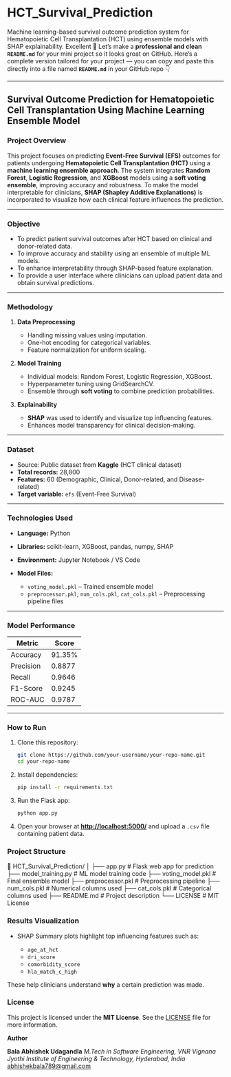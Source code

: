 # HCT_Survival_Prediction
Machine learning-based survival outcome prediction system for Hematopoietic Cell Transplantation (HCT) using ensemble models with SHAP explainability.
Excellent 👏 Let’s make a **professional and clean `README.md`** for your mini project so it looks great on GitHub.
Here’s a complete version tailored for your project — you can copy and paste this directly into a file named **`README.md`** in your GitHub repo 👇

---

##  Survival Outcome Prediction for Hematopoietic Cell Transplantation Using Machine Learning Ensemble Model

###  Project Overview

This project focuses on predicting **Event-Free Survival (EFS)** outcomes for patients undergoing **Hematopoietic Cell Transplantation (HCT)** using a **machine learning ensemble approach**.
The system integrates **Random Forest**, **Logistic Regression**, and **XGBoost** models using a **soft voting ensemble**, improving accuracy and robustness.
To make the model interpretable for clinicians, **SHAP (Shapley Additive Explanations)** is incorporated to visualize how each clinical feature influences the prediction.

---

###  Objective

* To predict patient survival outcomes after HCT based on clinical and donor-related data.
* To improve accuracy and stability using an ensemble of multiple ML models.
* To enhance interpretability through SHAP-based feature explanation.
* To provide a user interface where clinicians can upload patient data and obtain survival predictions.

---

###  Methodology

1. **Data Preprocessing**

   * Handling missing values using imputation.
   * One-hot encoding for categorical variables.
   * Feature normalization for uniform scaling.

2. **Model Training**

   * Individual models: Random Forest, Logistic Regression, XGBoost.
   * Hyperparameter tuning using GridSearchCV.
   * Ensemble through **soft voting** to combine prediction probabilities.

3. **Explainability**

   * **SHAP** was used to identify and visualize top influencing features.
   * Enhances model transparency for clinical decision-making.

---

###  Dataset

* Source: Public dataset from **Kaggle** (HCT clinical dataset)
* **Total records:** 28,800
* **Features:** 60 (Demographic, Clinical, Donor-related, and Disease-related)
* **Target variable:** `efs` (Event-Free Survival)

---

###  Technologies Used

* **Language:** Python
* **Libraries:** scikit-learn, XGBoost, pandas, numpy, SHAP
* **Environment:** Jupyter Notebook / VS Code
* **Model Files:**

  * `voting_model.pkl` – Trained ensemble model
  * `preprocessor.pkl`, `num_cols.pkl`, `cat_cols.pkl` – Preprocessing pipeline files

---

###  Model Performance

| Metric    | Score  |
| --------- | ------ |
| Accuracy  | 91.35% |
| Precision | 0.8877 |
| Recall    | 0.9646 |
| F1-Score  | 0.9245 |
| ROC-AUC   | 0.9787 |

---

###  How to Run

1. Clone this repository:

   ```bash
   git clone https://github.com/your-username/your-repo-name.git
   cd your-repo-name
   ```
2. Install dependencies:

   ```bash
   pip install -r requirements.txt
   ```
3. Run the Flask app:

   ```bash
   python app.py
   ```
4. Open your browser at **[http://localhost:5000/](http://localhost:5000/)** and upload a `.csv` file containing patient data.



###  Project Structure

📁 HCT_Survival_Prediction/
│
├── app.py                     # Flask web app for prediction
├── model_training.py          # ML model training code
├── voting_model.pkl           # Final ensemble model
├── preprocessor.pkl           # Preprocessing pipeline
├── num_cols.pkl               # Numerical columns used
├── cat_cols.pkl               # Categorical columns used
├── README.md                  # Project description
└── LICENSE                    # MIT License


### Results Visualization

* SHAP Summary plots highlight top influencing features such as:

  * `age_at_hct`
  * `dri_score`
  * `comorbidity_score`
  * `hla_match_c_high`

These help clinicians understand **why** a certain prediction was made.


### License

This project is licensed under the **MIT License**.
See the [LICENSE](./LICENSE) file for more information.


**Author**

**Bala Abhishek Udagandla**
*M.Tech in Software Engineering, VNR Vignana Jyothi Institute of Engineering & Technology, Hyderabad, India*
abhishekbala789@gmail.com
